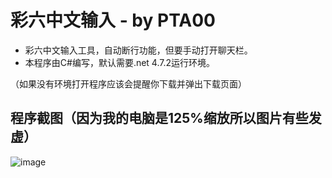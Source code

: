 # 彩六中文输入 - by PTA00
- 彩六中文输入工具，自动断行功能，但要手动打开聊天栏。
- 本程序由C#编写，默认需要.net 4.7.2运行环境。

（如果没有环境打开程序应该会提醒你下载并弹出下载页面）

程序截图（因为我的电脑是125%缩放所以图片有些发虚）
---
![image](https://user-images.githubusercontent.com/59364024/155723186-b3e744bd-4fca-44aa-bc35-0c4e9ff85dd3.png)
